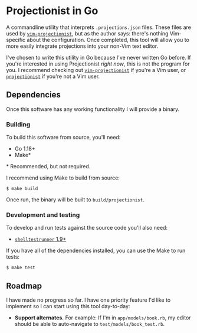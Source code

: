 # Projectionist in Go

A commandline utility that interprets `.projections.json` files. These files
are used by [`vim-projectionist`][1], but as the author says: there's nothing
Vim-specific about the configuration. Once completed, this tool will allow you
to more easily integrate projections into your non-Vim text editor.

I've chosen to write this utility in Go because I've never written Go before.
If you're interested in using Projectionist *right now*, this is not the program
for you. I recommend checking out [`vim-projectionist`][1] if you're a Vim user,
or [`projectionist`][2] if you're not a Vim user.

[1]: https://github.com/tpope/vim-projectionist
[2]: https://github.com/glittershark/projectionist

## Dependencies

Once this software has any working functionality I will provide a binary.

### Building

To build this software from source, you'll need:

- Go 1.18+
- Make\*

\* Recommended, but not required.

I recommend using Make to build from source:

    $ make build

Once run, the binary will be built to `build/projectionist`.

### Development and testing

To develop and run tests against the source code you'll also need:

- [`shelltestrunner` 1.9+](https://github.com/simonmichael/shelltestrunner)

If you have all of the dependencies installed, you can use the Make to run
tests:

    $ make test

## Roadmap

I have made no progress so far. I have one priority feature I'd like to
implement so I can start using this tool day-to-day:

- **Support alternates.**
  For example: If I'm in `app/models/book.rb`, my editor should be able to
  auto-navigate to `test/models/book_test.rb`.

